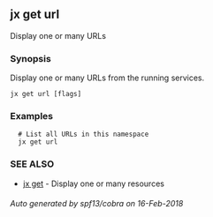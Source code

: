 ## jx get url

Display one or many URLs

### Synopsis


Display one or many URLs from the running services.

```
jx get url [flags]
```

### Examples

```
  # List all URLs in this namespace
  jx get url
```

### SEE ALSO
* [jx get](jx_get.md)	 - Display one or many resources

###### Auto generated by spf13/cobra on 16-Feb-2018
